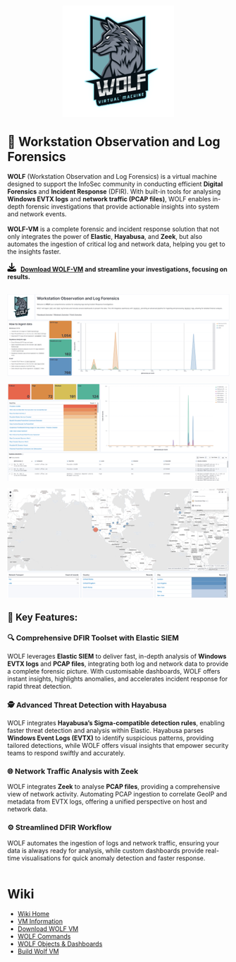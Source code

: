 
<p align="center">
<img align="center" src="https://raw.githubusercontent.com/H0wl3r/WOLF-VM/refs/heads/main/Images/wolf.png" width=50% height=50%>  
</p>

# 🐺 Workstation Observation and Log Forensics

**WOLF** (Workstation Observation and Log Forensics) is a virtual machine designed to support the InfoSec community in conducting efficient **Digital Forensics** and **Incident Response** (DFIR). With built-in tools for analysing **Windows EVTX logs** and **network traffic (PCAP files)**, WOLF enables in-depth forensic investigations that provide actionable insights into system and network events.
<br>
<br>
**WOLF-VM** is a complete forensic and incident response solution that not only integrates the power of **Elastic**, **Hayabusa**, and **Zeek**, but also automates the ingestion of critical log and network data, helping you get to the insights faster.
<br>
<br>
**![Download](https://raw.githubusercontent.com/H0wl3r/WOLF-VM/refs/heads/main/Images/download.png)  &nbsp;&nbsp;[Download WOLF-VM](https://github.com/H0wl3r/WOLF-VM/releases) and streamline your investigations, focusing on results.**
<br>
<br>

![WOLF Dashboard](https://raw.githubusercontent.com/H0wl3r/WOLF-VM/refs/heads/main/Images/WOLF_Dash.png)

![Hayabusa Dashboard](https://raw.githubusercontent.com/H0wl3r/WOLF-VM/refs/heads/main/Images/Haya_Dash.png)

![Zeek Dashboard](https://raw.githubusercontent.com/H0wl3r/WOLF-VM/refs/heads/main/Images/Zeek_Dash.png)
  
## 🔑 Key Features:

### 🔍 Comprehensive DFIR Toolset with Elastic SIEM

WOLF leverages **Elastic SIEM** to deliver fast, in-depth analysis of **Windows EVTX logs** and **PCAP files**, integrating both log and network data to provide a complete forensic picture. With customisable dashboards, WOLF offers instant insights, highlights anomalies, and accelerates incident response for rapid threat detection.

### **🕵️** Advanced Threat Detection with Hayabusa

WOLF integrates **Hayabusa’s Sigma-compatible detection rules**, enabling faster threat detection and analysis within Elastic. Hayabusa parses **Windows Event Logs (EVTX)** to identify suspicious patterns, providing tailored detections, while WOLF offers visual insights that empower security teams to respond swiftly and accurately.

### 🌐 Network Traffic Analysis with Zeek

WOLF integrates **Zeek** to analyse **PCAP files**, providing a comprehensive view of network activity. Automating PCAP ingestion to correlate GeoIP and metadata from EVTX logs, offering a unified perspective on host and network data.

### ⚙️ Streamlined DFIR Workflow

WOLF automates the ingestion of logs and network traffic, ensuring your data is always ready for analysis, while custom dashboards provide real-time visualisations for quick anomaly detection and faster response.
<br>
<br>

  
# Wiki

- [Wiki Home](https://github.com/H0wl3r/WOLF-VM/wiki)
- [VM Information](https://github.com/H0wl3r/WOLF-VM/wiki/VM-Information)
- [Download WOLF VM](https://github.com/H0wl3r/WOLF-VM/wiki/Download-WOLF-VM)
- [WOLF Commands](https://github.com/H0wl3r/WOLF-VM/wiki/WOLF-Commands)
- [WOLF Objects & Dashboards](https://github.com/H0wl3r/WOLF-VM/wiki/WOLF-Objects-&-Dashboards)
- [Build Wolf VM](https://github.com/H0wl3r/WOLF-VM/wiki/Build-WOLF-VM)
<br>


